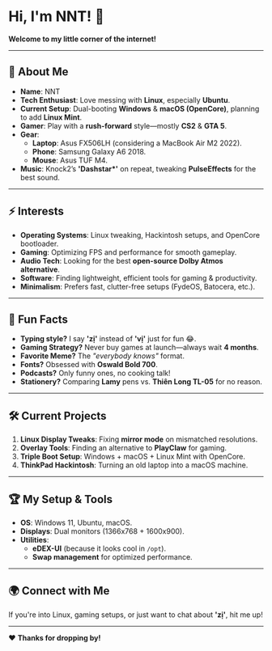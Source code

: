 # Hi, I'm NNT! 🚀

**Welcome to my little corner of the internet!**

---

## 🔧 About Me
- **Name**: NNT
- **Tech Enthusiast**: Love messing with **Linux**, especially **Ubuntu**.
- **Current Setup**: Dual-booting **Windows** & **macOS (OpenCore)**, planning to add **Linux Mint**.
- **Gamer**: Play with a **rush-forward** style—mostly **CS2** & **GTA 5**.
- **Gear**:
  - **Laptop**: Asus FX506LH (considering a MacBook Air M2 2022).
  - **Phone**: Samsung Galaxy A6 2018.
  - **Mouse**: Asus TUF M4.
- **Music**: Knock2’s **'Dashstar\*'** on repeat, tweaking **PulseEffects** for the best sound.

---

## ⚡ Interests
- **Operating Systems**: Linux tweaking, Hackintosh setups, and OpenCore bootloader.
- **Gaming**: Optimizing FPS and performance for smooth gameplay.
- **Audio Tech**: Looking for the best **open-source Dolby Atmos alternative**.
- **Software**: Finding lightweight, efficient tools for gaming & productivity.
- **Minimalism**: Prefers fast, clutter-free setups (FydeOS, Batocera, etc.).

---

## 📌 Fun Facts
- **Typing style?** I say **'zị'** instead of **'vị'** just for fun 😂.
- **Gaming Strategy?** Never buy games at launch—always wait **4 months**.
- **Favorite Meme?** The *"everybody knows"* format.
- **Fonts?** Obsessed with **Oswald Bold 700**.
- **Podcasts?** Only funny ones, no cooking talk!
- **Stationery?** Comparing **Lamy** pens vs. **Thiên Long TL-05** for no reason.

---

## 🛠 Current Projects
1. **Linux Display Tweaks**: Fixing **mirror mode** on mismatched resolutions.
2. **Overlay Tools**: Finding an alternative to **PlayClaw** for gaming.
3. **Triple Boot Setup**: Windows + macOS + Linux Mint with OpenCore.
4. **ThinkPad Hackintosh**: Turning an old laptop into a macOS machine.

---

## 🏆 My Setup & Tools
- **OS**: Windows 11, Ubuntu, macOS.
- **Displays**: Dual monitors (1366x768 + 1600x900).
- **Utilities**:
  - **eDEX-UI** (because it looks cool in `/opt`).
  - **Swap management** for optimized performance.

---

## 🌍 Connect with Me
If you're into Linux, gaming setups, or just want to chat about **'zị'**, hit me up!

---

❤️ **Thanks for dropping by!**


